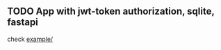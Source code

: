 ## TODO App with jwt-token authorization, sqlite, fastapi

check [example/](https://github.com/alexzin1331/ToDoApp/tree/main/example)